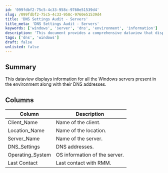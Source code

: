 ```yaml
---
id: '099fdbf2-75c5-4c33-958c-9760e51539d4'
slug: /099fdbf2-75c5-4c33-958c-9760e51539d4
title: 'DNS Settings Audit - Servers'
title_meta: 'DNS Settings Audit - Servers'
keywords: ['windows', 'server', 'dns', 'environment', 'information']
description: 'This document provides a comprehensive dataview that displays information for all Windows servers in the environment, including their corresponding DNS addresses, client names, locations, operating systems, and last contact details with RMM.'
tags: ['dns', 'windows']
draft: false
unlisted: false
---
```


## Summary

This dataview displays information for all the Windows servers present in the environment along with their DNS addresses.

## Columns

| Column             | Description                        |
|--------------------|------------------------------------|
| Client_Name        | Name of the client.                |
| Location_Name      | Name of the location.              |
| Server_Name        | Name of the server.                |
| DNS_Settings       | DNS addresses.                     |
| Operating_System    | OS information of the server.      |
| Last Contact       | Last contact with RMM.             |